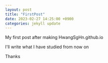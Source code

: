 ```yaml
---
layout: post
title: "FirstPost"
date: 2023-02-27 14:25:00 +0900
categories: jekyll update
---
```


My first post after making HwangSgHn.github.io

I'll write what I have studied from now on

Thanks
